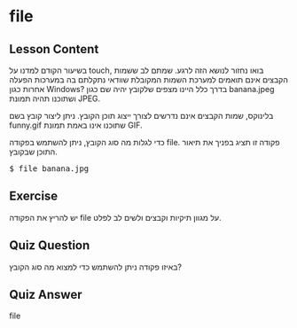 # file

## Lesson Content

בשיעור הקודם למדנו על touch‪,‬ בואו נחזור לנושא הזה לרגע. שמתם לב ששמות הקבצים אינם תואמים למערכת השמות המקובלת שוודאי נתקלתם בה במערכות הפעלה אחרות כגון Windows‪?‬ בדרך כלל היינו מצפים שלקובץ יהיה שם כגון banana‪.‬jpeg ושתוכנו תהיה תמונת JPEG.

בלינוקס, שמות הקבצים אינם נדרשים לצורך ייצוג תוכן הקובץ. ניתן ליצור קובץ בשם funny‪.‬gif שתוכנו אינו באמת תמונת GIF.

כדי לגלות מה סוג הקובץ, ניתן להשתמש בפקודה file‪.‬ פקודה זו תציג בפניך את תיאור התוכן שבקובץ.

<pre>$ file banana.jpg</pre>

## Exercise

יש להריץ את הפקודה file על מגוון תיקיות וקבצים ולשים לב לפלט.

## Quiz Question

באיזו פקודה ניתן להשתמש כדי למצוא מה סוג הקובץ?

## Quiz Answer

file